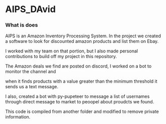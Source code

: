 # AIPS_DAvid



### What is does

AIPS is an Amazon Inventory Processing System. In the project we created a software to look for discounted amazon products and list them on Ebay.

I worked with my team on that portion, but I also made personal contributions to build off my project in this repository.

The Amazon deals we find are posted on discord, I worked on a bot to monitor the channel and 

when it finds products with a value greater than the minimum threshold it sends us a text message.


I also, created a bot with py-pupeteer to message a list of usernames through direct message to market to peoopel about proudcts we found.



This code is compiled from another folder and modified to remove private information.